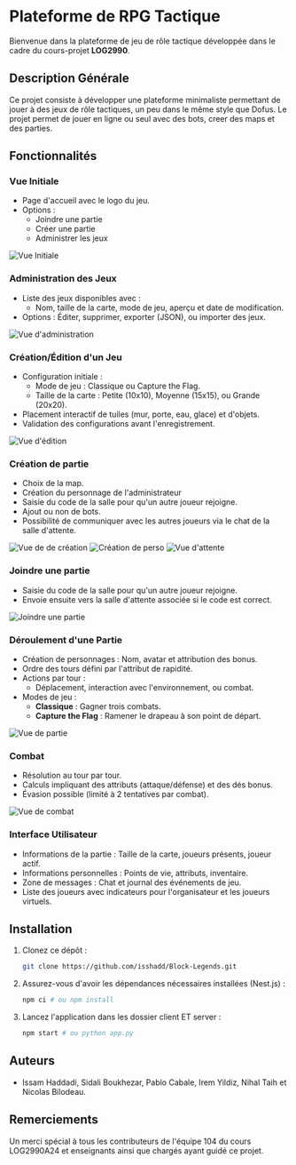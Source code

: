 # Plateforme de RPG Tactique

Bienvenue dans la plateforme de jeu de rôle tactique développée dans le cadre du cours-projet **LOG2990**.

## Description Générale

Ce projet consiste à développer une plateforme minimaliste permettant de jouer à des jeux de rôle tactiques, un peu dans le même style que Dofus.
Le projet permet de jouer en ligne ou seul avec des bots, creer des maps et des parties.

## Fonctionnalités

### Vue Initiale
- Page d'accueil avec le logo du jeu.
- Options :
  - Joindre une partie
  - Créer une partie
  - Administrer les jeux

![Vue Initiale](images/Vue-initiale.png)

### Administration des Jeux
- Liste des jeux disponibles avec :
  - Nom, taille de la carte, mode de jeu, aperçu et date de modification.
- Options : Éditer, supprimer, exporter (JSON), ou importer des jeux.

![Vue d'administration](images/Administrer-les-jeux.png)

### Création/Édition d'un Jeu
- Configuration initiale :
  - Mode de jeu : Classique ou Capture the Flag.
  - Taille de la carte : Petite (10x10), Moyenne (15x15), ou Grande (20x20).
- Placement interactif de tuiles (mur, porte, eau, glace) et d'objets.
- Validation des configurations avant l'enregistrement.

![Vue d'édition](images/Creation-de-map.png)

### Création de partie
- Choix de la map.
- Création du personnage de l'administrateur
- Saisie du code de la salle pour qu'un autre joueur rejoigne.
- Ajout ou non de bots.
- Possibilité de communiquer avec les autres joueurs via le chat de la salle d'attente.

![Vue de de création](images/Creer-une-partie.png)
![Création de perso](images/Création-de-perso.png)
![Vue d'attente](images/Vue-attente.png)

### Joindre une partie
- Saisie du code de la salle pour qu'un autre joueur rejoigne.
- Envoie ensuite vers la salle d'attente associée si le code est correct.

![Joindre une partie](images/Joindre-une-partie.png)

### Déroulement d'une Partie
- Création de personnages : Nom, avatar et attribution des bonus.
- Ordre des tours défini par l'attribut de rapidité.
- Actions par tour :
  - Déplacement, interaction avec l'environnement, ou combat.
- Modes de jeu :
  - **Classique** : Gagner trois combats.
  - **Capture the Flag** : Ramener le drapeau à son point de départ.

![Vue de partie](images/Vue-de-partie.png)

### Combat
- Résolution au tour par tour.
- Calculs impliquant des attributs (attaque/défense) et des dés bonus.
- Évasion possible (limité à 2 tentatives par combat).

![Vue de combat](images/Vue-de-combat.png)

### Interface Utilisateur
- Informations de la partie : Taille de la carte, joueurs présents, joueur actif.
- Informations personnelles : Points de vie, attributs, inventaire.
- Zone de messages : Chat et journal des événements de jeu.
- Liste des joueurs avec indicateurs pour l'organisateur et les joueurs virtuels.


## Installation

1. Clonez ce dépôt :
   ```bash
   git clone https://github.com/isshadd/Block-Legends.git
   ```

2. Assurez-vous d'avoir les dépendances nécessaires installées (Nest.js) :
   ```bash
   npm ci # ou npm install
   ```

4. Lancez l'application dans les dossier client ET server :
   ```bash
   npm start # ou python app.py
   ```


## Auteurs

- Issam Haddadi, Sidali Boukhezar, Pablo Cabale, Irem Yildiz, Nihal Taih et Nicolas Bilodeau.

## Remerciements

Un merci spécial à tous les contributeurs de l'équipe 104 du cours LOG2990A24 et enseignants ainsi que chargés ayant guidé ce projet.
